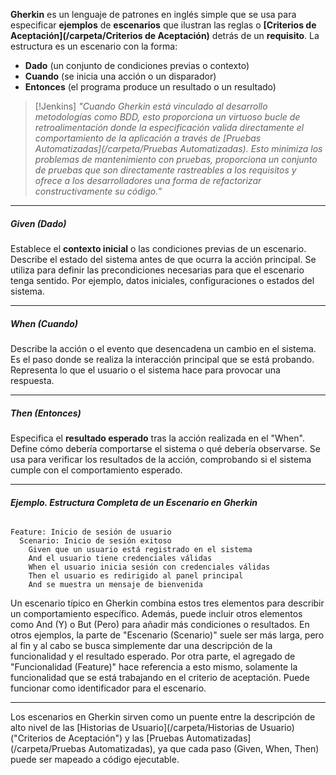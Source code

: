 **Gherkin** es un lenguaje de patrones en inglés simple que se usa para especificar **ejemplos** de **escenarios** que ilustran las reglas o **[Criterios de Aceptación](/carpeta/Criterios de Aceptación)** detrás de un **requisito**.
La estructura es un escenario con la forma: 
- **Dado** (un conjunto de condiciones previas o contexto)
- **Cuando** (se inicia una acción o un disparador) 
- **Entonces** (el programa produce un resultado o un resultado)

> [!Jenkins] 
> *"Cuando Gherkin está vinculado al desarrollo metodologías como BDD, esto proporciona un virtuoso bucle de retroalimentación donde la especificación valida directamente el comportamiento de la aplicación a través de [Pruebas Automatizadas](/carpeta/Pruebas Automatizadas). Esto minimiza los problemas de mantenimiento con pruebas, proporciona un conjunto de pruebas que son directamente rastreables a los requisitos y ofrece a los desarrolladores una forma de refactorizar constructivamente su código.”*

****
##### **Given (Dado)**
Establece el **contexto inicial** o las condiciones previas de un escenario. Describe el estado del sistema antes de que ocurra la acción principal.
Se utiliza para definir las precondiciones necesarias para que el escenario tenga sentido. Por ejemplo, datos iniciales, configuraciones o estados del sistema.
****
##### **When (Cuando)**
Describe la acción o el evento que desencadena un cambio en el sistema. Es el paso donde se realiza la interacción principal que se está probando.
Representa lo que el usuario o el sistema hace para provocar una respuesta.
****
##### **Then (Entonces)**
Especifica el **resultado esperado** tras la acción realizada en el "When". Define cómo debería comportarse el sistema o qué debería observarse.
Se usa para verificar los resultados de la acción, comprobando si el sistema cumple con el comportamiento esperado.
****
###### **Ejemplo. Estructura Completa de un Escenario en Gherkin**
```gherkin
Feature: Inicio de sesión de usuario
  Scenario: Inicio de sesión exitoso
    Given que un usuario está registrado en el sistema
    And el usuario tiene credenciales válidas
    When el usuario inicia sesión con credenciales válidas
    Then el usuario es redirigido al panel principal
    And se muestra un mensaje de bienvenida
```
Un escenario típico en Gherkin combina estos tres elementos para describir un comportamiento específico. Además, puede incluir otros elementos como And (Y) o But (Pero) para añadir más condiciones o resultados.
En otros ejemplos, la parte de "Escenario (Scenario)" suele ser más larga, pero al fin y al cabo se busca simplemente dar una descripción de la funcionalidad y el resultado esperado. 
Por otra parte, el agregado de "Funcionalidad (Feature)" hace referencia a esto mismo, solamente la funcionalidad que se está trabajando en el criterio de aceptación. Puede funcionar como identificador para el escenario.
****
Los escenarios en Gherkin sirven como un puente entre la descripción de alto nivel de las [Historias de Usuario](/carpeta/Historias de Usuario) ("Criterios de Aceptación") y las [Pruebas Automatizadas](/carpeta/Pruebas Automatizadas), ya que cada paso (Given, When, Then) puede ser mapeado a código ejecutable.